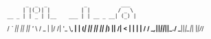           _  _  _            _           ___  
         | |(_)| |          | |         / _ \ 
    __ _ | | _ | |__    ___ | | __ _ __| (_) |
   / _` || || || '_ \  / _ \| |/ /| '_ \\__, |
  | (_| || || || |_) ||  __/|   < | | | | / / 
   \__,_||_||_||_.__/  \___||_|\_\|_| |_|/_/  
                                             
                                             
